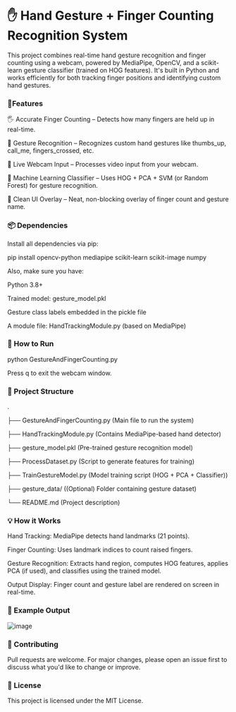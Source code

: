 # ✋ Hand Gesture + Finger Counting Recognition System
This project combines real-time hand gesture recognition and finger counting using a webcam, powered by MediaPipe, OpenCV, and a scikit-learn gesture classifier (trained on HOG features). It's built in Python and works efficiently for both tracking finger positions and identifying custom hand gestures.


### 🔧Features
🖐️ Accurate Finger Counting – Detects how many fingers are held up in real-time.

🤟 Gesture Recognition – Recognizes custom hand gestures like thumbs_up, call_me, fingers_crossed, etc.

🎥 Live Webcam Input – Processes video input from your webcam.

🧠 Machine Learning Classifier – Uses HOG + PCA + SVM (or Random Forest) for gesture recognition.

🎯 Clean UI Overlay – Neat, non-blocking overlay of finger count and gesture name.


### 📦 Dependencies
Install all dependencies via pip:

pip install opencv-python mediapipe scikit-learn scikit-image numpy


Also, make sure you have:

Python 3.8+

Trained model: gesture_model.pkl

Gesture class labels embedded in the pickle file

A module file: HandTrackingModule.py (based on MediaPipe)


### 🚀 How to Run
python GestureAndFingerCounting.py

Press q to exit the webcam window.


### 📁 Project Structure
.

├── GestureAndFingerCounting.py     (Main file to run the system)

├── HandTrackingModule.py           (Contains MediaPipe-based hand detector)

├── gesture_model.pkl               (Pre-trained gesture recognition model)

├── ProcessDataset.py               (Script to generate features for training)

├── TrainGestureModel.py            (Model training script (HOG + PCA + Classifier))

├── gesture_data/                   ((Optional) Folder containing gesture dataset)

└── README.md                       (Project description)


### 💡 How it Works
Hand Tracking: MediaPipe detects hand landmarks (21 points).

Finger Counting: Uses landmark indices to count raised fingers.

Gesture Recognition: Extracts hand region, computes HOG features, applies PCA (if used), and classifies using the trained model.

Output Display: Finger count and gesture label are rendered on screen in real-time.


### 📸 Example Output
![image](https://github.com/user-attachments/assets/18be22df-2218-40a6-8ccb-9bd6ecb692f7)


### 🙌 Contributing

Pull requests are welcome. For major changes, please open an issue first to discuss what you'd like to change or improve.

### 📄 License

This  project is licensed under the MIT License.

